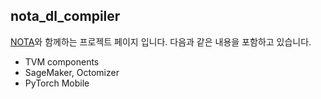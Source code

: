 ## nota_dl_compiler
[NOTA](https://nota.ai)와 함께하는 프로젝트 페이지 입니다. 다음과 같은 내용을 포함하고 있습니다.
- TVM components
- SageMaker, Octomizer
- PyTorch Mobile
